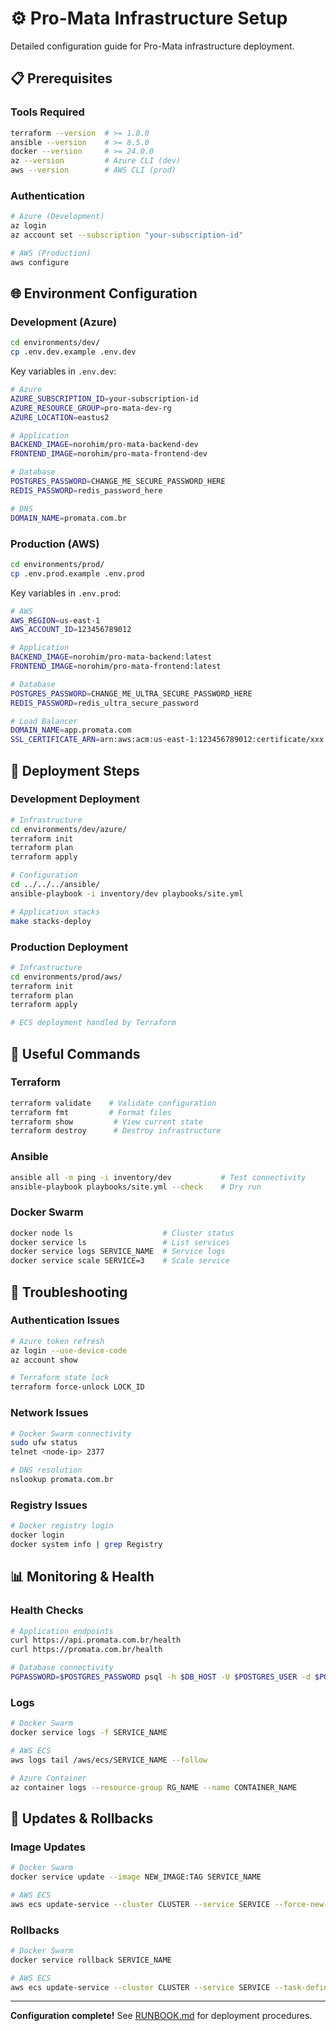 # ⚙️ Pro-Mata Infrastructure Setup

Detailed configuration guide for Pro-Mata infrastructure deployment.

## 📋 Prerequisites

### Tools Required

```bash
terraform --version  # >= 1.8.0
ansible --version    # >= 8.5.0
docker --version     # >= 24.0.0
az --version         # Azure CLI (dev)
aws --version        # AWS CLI (prod)
```

### Authentication

```bash
# Azure (Development)
az login
az account set --subscription "your-subscription-id"

# AWS (Production) 
aws configure
```

## 🌐 Environment Configuration

### Development (Azure)

```bash
cd environments/dev/
cp .env.dev.example .env.dev
```

Key variables in `.env.dev`:

```bash
# Azure
AZURE_SUBSCRIPTION_ID=your-subscription-id
AZURE_RESOURCE_GROUP=pro-mata-dev-rg
AZURE_LOCATION=eastus2

# Application
BACKEND_IMAGE=norohim/pro-mata-backend-dev
FRONTEND_IMAGE=norohim/pro-mata-frontend-dev

# Database
POSTGRES_PASSWORD=CHANGE_ME_SECURE_PASSWORD_HERE
REDIS_PASSWORD=redis_password_here

# DNS
DOMAIN_NAME=promata.com.br
```

### Production (AWS)

```bash
cd environments/prod/
cp .env.prod.example .env.prod
```

Key variables in `.env.prod`:

```bash
# AWS
AWS_REGION=us-east-1
AWS_ACCOUNT_ID=123456789012

# Application  
BACKEND_IMAGE=norohim/pro-mata-backend:latest
FRONTEND_IMAGE=norohim/pro-mata-frontend:latest

# Database
POSTGRES_PASSWORD=CHANGE_ME_ULTRA_SECURE_PASSWORD_HERE
REDIS_PASSWORD=redis_ultra_secure_password

# Load Balancer
DOMAIN_NAME=app.promata.com  
SSL_CERTIFICATE_ARN=arn:aws:acm:us-east-1:123456789012:certificate/xxx
```

## 🚀 Deployment Steps

### Development Deployment

```bash
# Infrastructure
cd environments/dev/azure/
terraform init
terraform plan
terraform apply

# Configuration
cd ../../../ansible/
ansible-playbook -i inventory/dev playbooks/site.yml

# Application stacks
make stacks-deploy
```

### Production Deployment  

```bash
# Infrastructure
cd environments/prod/aws/
terraform init
terraform plan  
terraform apply

# ECS deployment handled by Terraform
```

## 🔧 Useful Commands

### Terraform

```bash
terraform validate    # Validate configuration
terraform fmt         # Format files
terraform show         # View current state
terraform destroy      # Destroy infrastructure
```

### Ansible

```bash
ansible all -m ping -i inventory/dev           # Test connectivity
ansible-playbook playbooks/site.yml --check    # Dry run
```

### Docker Swarm

```bash
docker node ls                    # Cluster status
docker service ls                 # List services
docker service logs SERVICE_NAME  # Service logs
docker service scale SERVICE=3    # Scale service
```

## 🐛 Troubleshooting

### Authentication Issues

```bash
# Azure token refresh
az login --use-device-code
az account show

# Terraform state lock  
terraform force-unlock LOCK_ID
```

### Network Issues

```bash
# Docker Swarm connectivity
sudo ufw status
telnet <node-ip> 2377

# DNS resolution
nslookup promata.com.br
```

### Registry Issues

```bash
# Docker registry login
docker login
docker system info | grep Registry
```

## 📊 Monitoring & Health

### Health Checks

```bash
# Application endpoints
curl https://api.promata.com.br/health
curl https://promata.com.br/health

# Database connectivity  
PGPASSWORD=$POSTGRES_PASSWORD psql -h $DB_HOST -U $POSTGRES_USER -d $POSTGRES_DB -c "SELECT 1;"
```

### Logs

```bash
# Docker Swarm
docker service logs -f SERVICE_NAME

# AWS ECS  
aws logs tail /aws/ecs/SERVICE_NAME --follow

# Azure Container
az container logs --resource-group RG_NAME --name CONTAINER_NAME
```

## 🔄 Updates & Rollbacks

### Image Updates

```bash
# Docker Swarm
docker service update --image NEW_IMAGE:TAG SERVICE_NAME

# AWS ECS
aws ecs update-service --cluster CLUSTER --service SERVICE --force-new-deployment
```

### Rollbacks

```bash
# Docker Swarm
docker service rollback SERVICE_NAME

# AWS ECS  
aws ecs update-service --cluster CLUSTER --service SERVICE --task-definition SERVICE:PREVIOUS_REVISION
```

---

**Configuration complete!** See [RUNBOOK.md](./RUNBOOK.md) for deployment procedures.
